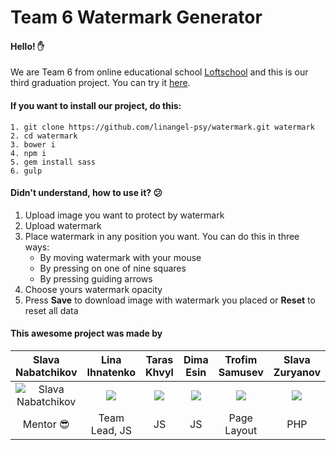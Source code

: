 # Team 6 Watermark Generator
#### Hello! :raised_hand:
We are Team 6 from online educational school [Loftschool](http://loftschool.com/) and this is our third graduation project. You can try it [here](http://linangel.me/sites/watermark/).
#### If you want to install our project, do this:
```
1. git clone https://github.com/linangel-psy/watermark.git watermark 
2. cd watermark
3. bower i
4. npm i
5. gem install sass
6. gulp
```
#### Didn't understand, how to use it? :confused:
1. Upload image you want to protect by watermark
2. Upload watermark
3. Place watermark in any position you want. You can do this in three ways:
    * By moving watermark with your mouse
    * By pressing on one of nine squares
    * By pressing guiding arrows
4. Choose yours watermark opacity
5. Press __Save__  to download image with watermark you placed or __Reset__  to reset all data

#### This awesome project was made by
| Slava Nabatchikov	| Lina Ihnatenko | Taras Khvyl | Dima Esin | Trofim Samusev | Slava Zuryanov |
| :-: | :-: | :-: | :-: | :-: | :-: |
| ![Slava Nabatchikov](http://i65.tinypic.com/25piglc.png) | ![](http://i65.tinypic.com/25piglc.png) | ![](http://i65.tinypic.com/25piglc.png) | ![](http://i65.tinypic.com/25piglc.png) | ![](http://i65.tinypic.com/25piglc.png) | ![](http://i65.tinypic.com/25piglc.png) |
| Mentor :sunglasses: | Team Lead, JS | JS | JS | Page Layout | PHP |
